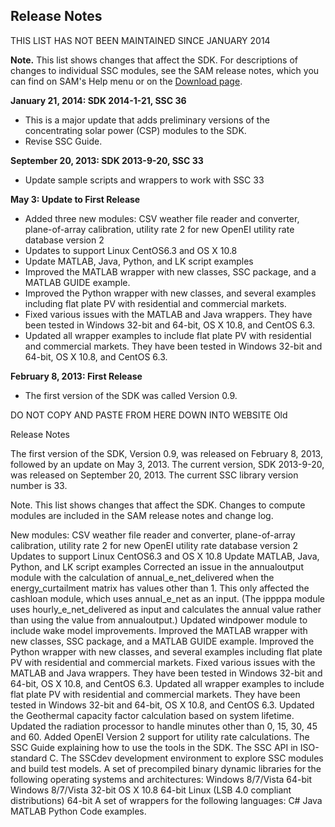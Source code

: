 Release Notes
-------------

THIS LIST HAS NOT BEEN MAINTAINED SINCE JANUARY 2014


__Note.__ This list shows changes that affect the SDK. For descriptions of changes to individual SSC modules, see the SAM release notes, which you can find on SAM's Help menu or on the [Download page](https://sam.nrel.gov/content/downloads).

__January 21, 2014: SDK 2014-1-21, SSC 36__

* This is a major update that adds preliminary versions of the concentrating solar power (CSP) modules to the SDK.
* Revise SSC Guide.

__September 20, 2013: SDK 2013-9-20, SSC 33__

* Update sample scripts and wrappers to work with SSC 33

__May 3: Update to First Release__

* Added three new modules: CSV weather file reader and converter, plane-of-array calibration, utility rate 2 for new OpenEI utility rate database version 2
* Updates to support Linux CentOS6.3 and OS X 10.8
* Update MATLAB, Java, Python, and LK script examples
* Improved the MATLAB wrapper with new classes, SSC package, and a MATLAB GUIDE example.
* Improved the Python wrapper with new classes, and several examples including flat plate PV with residential and commercial markets.
* Fixed various issues with the MATLAB and Java wrappers. They have been tested in Windows 32-bit and 64-bit, OS X 10.8, and CentOS 6.3.
* Updated all wrapper examples to include flat plate PV with residential and commercial markets. They have been tested in Windows 32-bit and 64-bit, OS X 10.8, and CentOS 6.3.

__February 8, 2013: First Release__

* The first version of the SDK was called Version 0.9.

DO NOT COPY AND PASTE FROM HERE DOWN INTO WEBSITE
Old

Release Notes

The first version of the SDK, Version 0.9, was released on February 8, 2013, followed by an update on May 3, 2013. The current version, SDK 2013-9-20, was released on September 20, 2013. The current SSC library version number is 33.

Note. This list shows changes that affect the SDK. Changes to compute modules are included in the SAM release notes and change log.

New modules: CSV weather file reader and converter, plane-of-array calibration, utility rate 2 for new OpenEI utility rate database version 2
Updates to support Linux CentOS6.3 and OS X 10.8
Update MATLAB, Java, Python, and LK script examples
Corrected an issue in the annualoutput module with the calculation of annual_e_net_delivered when the energy_curtailment matrix has values other than 1. This only affected the cashloan module, which uses annual_e_net as an input. (The ippppa module uses hourly_e_net_delivered as input and calculates the annual value rather than using the value from annualoutput.)
Updated windpower module to include wake model improvements.
Improved the MATLAB wrapper with new classes, SSC package, and a MATLAB GUIDE example.
Improved the Python wrapper with new classes, and several examples including flat plate PV with residential and commercial markets.
Fixed various issues with the MATLAB and Java wrappers. They have been tested in Windows 32-bit and 64-bit, OS X 10.8, and CentOS 6.3.
Updated all wrapper examples to include flat plate PV with residential and commercial markets. They have been tested in Windows 32-bit and 64-bit, OS X 10.8, and CentOS 6.3.
Updated the Geothermal capacity factor calculation based on system lifetime.
Updated the radiation processor to handle minutes other than 0, 15, 30, 45 and 60.
Added OpenEI Version 2 support for utility rate calculations.
The SSC Guide explaining how to use the tools in the SDK.
The SSC API in ISO-standard C.
The SSCdev development environment to explore SSC modules and build test models.
A set of precompiled binary dynamic libraries for the following operating systems and architectures:
Windows 8/7/Vista 64-bit
Windows 8/7/Vista 32-bit
OS X 10.8 64-bit
Linux (LSB 4.0 compliant distributions) 64-bit
A set of wrappers for the following languages:
C#
Java
MATLAB
Python
Code examples.
